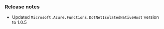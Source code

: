 ### Release notes

<!-- Please add your release notes in the following format:
- My change description (#PR)
-->

- Updated `Microsoft.Azure.Functions.DotNetIsolatedNativeHost` version to 1.0.5
